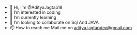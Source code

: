 - 👋 Hi, I’m @AdityaJagtap18
- 👀 I’m interested in coding
- 🌱 I’m currently learning 
- 💞️ I’m looking to collaborate on Sql And JAVA
- 📫 How to reach me Mail me on aditya.jagtapdev@gmail.com

<!---
AdityaJagtap18/AdityaJagtap18 is a ✨ special ✨ repository because its `README.md` (this file) appears on your GitHub profile.
You can click the Preview link to take a look at your changes.
--->
